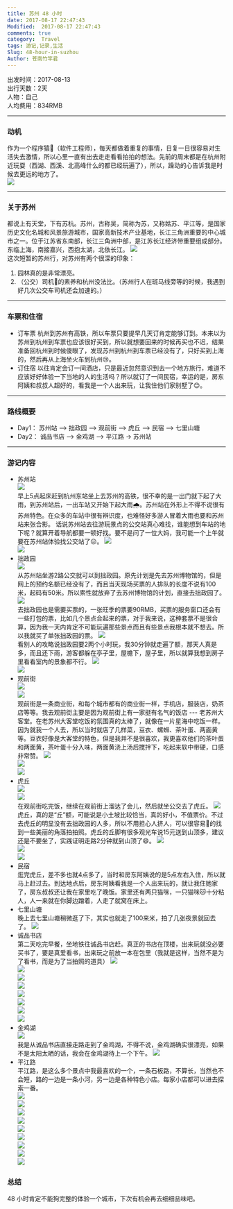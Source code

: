```yaml
---
title: 苏州 48 小时
date: 2017-08-17 22:47:43
Modified:  2017-08-17 22:47:43
comments: true
category:  Travel
tags: 游记,记录,生活
Slug: 48-hour-in-suzhou
Author: 苍南竹竿君
---
```

出发时间：2017-08-13  
出行天数：2天  
人物：自己  
人均费用：834RMB  
***
### 动机  
作为一个程序猿🐒（软件工程师），每天都做着重复的事情，日复一日很容易对生活失去激情，所以心里一直有出去走走看看拍拍的想法。先前的周末都是在杭州附近玩耍（西湖、西溪、北高峰什么的都已经玩遍了），所以，躁动的心告诉我是时候去更远的地方了。  
![](http://wx3.sinaimg.cn/mw690/ad108d28gy1finlto4qzjj23vc2kwhdt.jpg)<!--more-->  
***
### 关于苏州
都说上有天堂，下有苏杭。苏州，古称吴，简称为苏，又称姑苏、平江等，是国家历史文化名城和风景旅游城市，国家高新技术产业基地，长江三角洲重要的中心城市之一。位于江苏省东南部，长江三角洲中部，是江苏长江经济带重要组成部分。东临上海，南接嘉兴，西抱太湖，北依长江。
    ![](http://wx1.sinaimg.cn/mw690/ad108d28gy1fimgz1ex92j23vc2kwkjl.jpg)  
这次短暂的苏州行，对苏州有两个很深的印象：
1. 园林真的是非常漂亮。
2. （公交）司机👨的素养和杭州没法比。（苏州行人在斑马线旁等的时候，我遇到好几次公交车司机还会加速的。）
***
### 车票和住宿
* 订车票
    杭州到苏州有高铁，所以车票只要提早几天订肯定能够订到。本来以为苏州到杭州到车票也应该很好买到，所以就想要回来的时候再买也不迟，结果准备回杭州到时候傻眼了，发现苏州到杭州到车票已经没有了，只好买到上海的，然后再从上海坐火车到杭州😢。
* 订住宿
    以往肯定会订一间酒店，只是最近忽然意识到去一个地方旅行，难道不应该好好体验一下当地的人的生活吗？所以就订了一间民宿，幸运的是，房东阿姨和叔叔人超好的，看我是一个人出来玩，让我住他们家别墅了😊。  
***
### 路线概要
* Day1： 苏州站 —> 拙政园 —> 观前街 —> 虎丘 —> 民宿 —> 七里山塘
* Day2： 诚品书店 —> 金鸡湖 —> 平江路 -> 苏州站  
***
### 游记内容
* 苏州站  
    ![](http://wx3.sinaimg.cn/mw690/ad108d28gy1fils4tsiysj21kw11xaqf.jpg)  
    早上5点起床赶到杭州东站坐上去苏州的高铁，很不幸的是一出门就下起了大雨，到苏州站后，一出车站又开始下起大雨🌧️。苏州站在外形上不得不说很有苏州特色。在众多的车站中很有辨识度，也难怪好多游人冒着大雨也要和苏州站来张合影。
    话说苏州站去往游玩景点的公交站真心难找，谁能想到车站的地下呢？就算开着导航都要一顿好找。要不是问了一位大妈，我可能一个上午就要在苏州站体验找公交站了😒。
    ![](http://wx1.sinaimg.cn/mw690/ad108d28gy1fils4udfa1j21kw0vkn7h.jpg)  
    ![](http://wx1.sinaimg.cn/mw690/ad108d28gy1fils4v3dwqj21kw0xkgxh.jpg)  
* 拙政园  
    ![](http://wx3.sinaimg.cn/mw690/ad108d28gy1fils4vx0y1j21kw11xh6g.jpg)  
    从苏州站坐游2路公交就可以到拙政园。原先计划是先去苏州博物馆的，但是网上的预约名额已经没有了，而且当天现场买票的人排队的长度不说有100米，起码有50米。所以索性就放弃了去苏州博物馆的计划，直接去拙政园了。
    ![](http://wx4.sinaimg.cn/mw690/ad108d28gy1fils4xopfhj21kw11x7wh.jpg)  
    去拙政园也是需要买票的，一张旺季的票要90RMB，买票的服务窗口还会有一些打包的票，比如几个景点合起来的票，对于我来说，这种套票不是很合算，因为我一天内肯定不可能玩遍那些景点而且有些景点我根本就不想去。所以我就买了单张拙政园的票。
    ![](http://wx1.sinaimg.cn/mw690/ad108d28gy1fils4z1x4tj21kw2db7wh.jpg)  
    看别人的攻略说拙政园要2两个小时玩，我30分钟就走遍了额，那天人真是多，而且还下雨，游客都躲在亭子里，屋檐下，屋子里，所以就算我想到房子里看看室内的景象都不行。
    ![](http://wx3.sinaimg.cn/mw690/ad108d28gy1fils503tw7j21kw11xnf6.jpg)  
    ![](http://wx2.sinaimg.cn/mw690/ad108d28gy1fils537nb2j21kw1171kx.jpg)  
* 观前街  
    ![](http://wx1.sinaimg.cn/mw690/ad108d28gy1fils544me3j21kw0xv7h7.jpg)  
    ![](http://wx1.sinaimg.cn/mw690/ad108d28gy1fils54z4coj21kw11xaq3.jpg)  
    观前街是一条商业街，和每个城市都有的商业街一样，手机店，服装店，奶茶店等等。我去观前街主要是因为观前街上有一家挺有名气的饭店 --- 老苏州大客堂。在老苏州大客堂吃饭的氛围真的太棒了，就像在一片星海中吃饭一样。因为就我一个人去，所以当时就店了几样菜，豆衣、螺蛳、茶叶蛋、两面黄等。豆衣好像是大客堂的特色，但是我并不是很喜欢，我更喜欢他们的茶叶蛋和两面黄，茶叶蛋十分入味，两面黄浇上汤后搅拌下，吃起来软中带硬，口感非常赞。
    ![](http://wx2.sinaimg.cn/mw690/ad108d28gy1fils56s941j21kw11447x.jpg)  
    ![](http://wx2.sinaimg.cn/mw690/ad108d28gy1fils57eivzj21kw11xtj6.jpg)  
    ![](http://wx4.sinaimg.cn/mw690/ad108d28gy1fils5872h4j21kw11x49t.jpg)  
* 虎丘  
    ![](http://wx2.sinaimg.cn/mw690/ad108d28gy1fils593uy1j21kw11xnpd.jpg)  
    ![](http://wx3.sinaimg.cn/mw690/ad108d28gy1fils5ajjf4j21kw11xx6p.jpg)  
    在观前街吃完饭，继续在观前街上溜达了会儿，然后就坐公交去了虎丘。
    ![](http://wx2.sinaimg.cn/mw690/ad108d28gy1fils5dadbej21kw2l4hdt.jpg)  
    虎丘，真的是“丘”额，可能说是小土坡比较恰当，真的好小，不值票价。不过去虎丘的明显没有去拙政园的人多，所以不用担心人挤人，可以很容易的找到一些美丽的角落拍拍照。虎丘的丘脚有很多观光车说15元送到山顶多，建议还是不要坐了，实践证明走路2分钟就到山顶了😄。
    ![](http://wx1.sinaimg.cn/mw690/ad108d28gy1fils5ee3l5j21kw13enjk.jpg)  
    ![](http://wx3.sinaimg.cn/mw690/ad108d28gy1fils5f8klej21kw11xtm1.jpg)  
    ![](http://wx4.sinaimg.cn/mw690/ad108d28gy1fimgy4s4u2j23vc2kwkjl.jpg)  
* 民宿  
    逛完虎丘，差不多也就4点多了，当时和房东阿姨说的是5点左右入住，所以就马上赶过去。到达地点后，房东阿姨看我是一个人出来玩的，就让我住她家了，房东叔叔还让我在家里吃了晚饭。家里还有两只猫咪，一只猫咪🐱十分粘人，人一来就在你脚边蹭着，人走了就窝在床上。
* 七里山塘  
    晚上去七里山塘稍微逛了下，其实也就走了100来米，拍了几张夜景就回去了。
    ![](http://wx4.sinaimg.cn/mw690/ad108d28gy1fimgy6nvtpj23vc2kw4qq.jpg)  
* 诚品书店  
    第二天吃完早餐，坐地铁往诚品书店赶。真正的书店在顶楼，出来玩就没必要买书了，要是真爱看书，出来玩之前放一本在包里（我就是这样，当然不是为了看书，而是为了当拍照的道具）
    ![](http://wx2.sinaimg.cn/mw690/ad108d28gy1fimgyatvr0j242a2ghnpd.jpg)  
    ![](http://wx3.sinaimg.cn/mw690/ad108d28gy1fimgyd4ef4j23vc2kwe83.jpg)  
    ![](http://wx4.sinaimg.cn/mw690/ad108d28gy1fimgyf3rhij22kw3vc7wh.jpg)  
    ![](http://wx4.sinaimg.cn/mw690/ad108d28gy1fimgygzu31j23vc2kw1ky.jpg)  
    ![](http://wx3.sinaimg.cn/mw690/ad108d28gy1fimgyl0396j23vc2kw7wh.jpg)  
    ![](http://wx1.sinaimg.cn/mw690/ad108d28gy1fimgyo1vzij23vc2kwe81.jpg)  
    ![](http://wx3.sinaimg.cn/mw690/ad108d28gy1fimgyqfzzcj240u2hdnpe.jpg)  
    ![](http://wx2.sinaimg.cn/mw690/ad108d28gy1fimgysdxshj23vc2kw1ky.jpg)  
* 金鸡湖  
    ![](http://wx4.sinaimg.cn/mw690/ad108d28gy1fimgyu6mvyj23zj2i77wh.jpg)  
    我是从诚品书店直接走路走到了金鸡湖，不得不说，金鸡湖确实很漂亮，如果不是太阳太晒的话，我会在金鸡湖待上一个下午。
    ![](http://wx4.sinaimg.cn/mw690/ad108d28gy1fimgyvj5afj23vx2kjtwr.jpg)  
* 平江路  
    平江路，是这么多个景点中我最喜欢的一个，一条石板路，不算长，当然也不会短，路的一边是一条小河，另一边是各种特色小店。每家小店都可以进去探索一番。  
    ![](http://wx1.sinaimg.cn/mw690/ad108d28gy1fimgyx9detj23si2mte81.jpg)  
    ![](http://wx1.sinaimg.cn/mw690/ad108d28gy1fimgyyiwm8j238m25wx3c.jpg)  
    ![](http://wx2.sinaimg.cn/mw690/ad108d28gy1fimmt02fgoj21kw11x7wh.jpg)  
    ![](http://wx3.sinaimg.cn/mw690/ad108d28gy1fimmt0ikpjj21kw0yvgsz.jpg)  
    ![](http://wx4.sinaimg.cn/mw690/ad108d28gy1fimmt1l1tdj21kw1314ir.jpg)  
    ![](http://wx4.sinaimg.cn/mw690/ad108d28gy1fimmt2xz53j21kw11zx2i.jpg)  
    ![](http://wx3.sinaimg.cn/mw690/ad108d28gy1fimmt5vae8j21kw2dc7wh.jpg)  
    ![](http://wx2.sinaimg.cn/mw690/ad108d28gy1fimwvsubm2j23vc2kw4qq.jpg)  
    ![](http://wx2.sinaimg.cn/mw690/ad108d28gy1fimwvuo5wfj23wd2k74qp.jpg)  

### 总结  
48 小时肯定不能狗完整的体验一个城市，下次有机会再去细细品味吧。 

